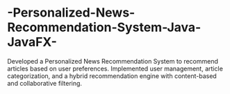 # -Personalized-News-Recommendation-System-Java-JavaFX-
 Developed a Personalized News Recommendation System to recommend articles based on user  preferences. Implemented user management, article categorization, and a hybrid recommendation engine  with content-based and collaborative filtering.
